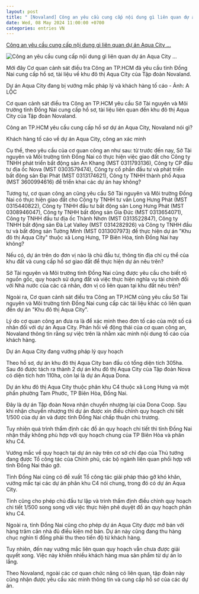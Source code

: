 ```yaml
---
layout: post
title: " [Novaland] Công an yêu cầu cung cấp nội dung gì liên quan dự án Aqua City ..."
date: Wed, 08 May 2024 11:00:00 +0700
categories: entries VN
---
```

[Công an yêu cầu cung cấp nội dung gì liên quan dự án Aqua City ...](https://tuoitre.vn/cong-an-yeu-cau-cung-cap-noi-dung-gi-lien-quan-du-an-aqua-city-cua-novaland-20240508153350037.htm)

![Công an yêu cầu cung cấp nội dung gì liên quan dự án Aqua City ...](https://cdn1.tuoitre.vn/zoom/600_315/471584752817336320/2024/5/8/z54200735837594f8210bfbe54bfbd31d15a3efad213aa-1715156895767571165134-65-0-1112-2000-crop-1715156997848360732288.jpg)

Mới đây Cơ quan cảnh sát điều tra Công an TP.HCM đã yêu cầu tỉnh Đồng Nai cung cấp hồ sơ, tài liệu về khu đô thị Aqua City của Tập đoàn Novaland.

Dự án Aqua City đang bị vướng mắc pháp lý và khách hàng tố cáo - Ảnh: A LỘC

Cơ quan cảnh sát điều tra Công an TP.HCM yêu cầu Sở Tài nguyên và Môi trường tỉnh Đồng Nai cung cấp hồ sơ, tài liệu liên quan đến khu đô thị Aqua City của Tập đoàn Novaland.

Công an TP.HCM yêu cầu cung cấp hồ sơ dự án Aqua City, Novaland nói gì?

Khách hàng tố cáo về dự án Aqua City, công an xác minh

Cụ thể, theo yêu cầu của cơ quan công an như sau: từ trước đến nay, Sở Tài nguyên và Môi trường tỉnh Đồng Nai có thực hiện việc giao đất cho Công ty TNHH phát triển bất động sản An Khang (MST 0311793136), Công ty CP đầu tư địa ốc Nova (MST 0303579474), Công ty cổ phần đầu tư và phát triển bất động sản Đại Phát (MST 0313174621), Công ty TNHH thành phố Aqua (MST 3600994616) để triển khai các dự án hay không?

Tương tự, cơ quan công an cũng yêu cầu Sở Tài nguyên và Môi trường Đồng Nai có thực hiện giao đất cho Công ty TNHH tư vấn Long Hưng Phát (MST 0315440822), Công ty TNHH đầu tư bất động sản Long Hưng Phát (MST 0308946047), Công ty TNHH bất động sản Gia Đức (MST 0313654071), Công ty TNHH đầu tư địa ốc Thành Nhơn (MST 0313522847), Công ty TNHH bất động sản Đà Lạt Valley (MST 0314282926) và Công ty TNHH đầu tư và bất động sản Tường Minh (MST 0313007973) để thực hiện dự án "Khu đô thị Aqua City" thuộc xã Long Hưng, TP Biên Hòa, tỉnh Đồng Nai hay không?

Nếu có, dự án trên do đơn vị nào là chủ đầu tư, thông tin địa chỉ cụ thể của khu đất và cung cấp hồ sơ giao đất để thực hiện dự án nêu trên?

Sở Tài nguyên và Môi trường tỉnh Đồng Nai cũng được yêu cầu cho biết rõ nguồn gốc, quy hoạch sử dụng đất và việc thực hiện nghĩa vụ tài chính đối với Nhà nước của các cá nhân, đơn vị có liên quan tại khu đất nêu trên?

Ngoài ra, Cơ quan cảnh sát điều tra Công an TP.HCM cũng yêu cầu Sở Tài nguyên và Môi trường tỉnh Đồng Nai cung cấp các tài liệu khác có liên quan đến dự án "Khu đô thị Aqua City".

Lý do cơ quan công an đưa ra là để xác minh theo đơn tố cáo của một số cá nhân đối với dự án Aqua City. Phản hồi về động thái của cơ quan công an, Novaland thông tin rằng sự việc trên là nhằm xác minh nội dung tố cáo của khách hàng.

Dự án Aqua City đang vướng pháp lý quy hoạch

Theo hồ sơ, dự án khu đô thị Aqua City ban đầu có tổng diện tích 305ha. Sau đó được tách ra thành 2 dự án khu đô thị Aqua City của Tập đoàn Nova có diện tích hơn 110ha, còn lại là dự án Aqua Dona.

Dự án khu đô thị Aqua City thuộc phân khu C4 thuộc xã Long Hưng và một phần phường Tam Phước, TP Biên Hòa, Đồng Nai.

Đây là dự án Tập đoàn Nova nhận chuyển nhượng lại của Dona Coop. Sau khi nhận chuyển nhượng thì dự án được xin điều chỉnh quy hoạch chi tiết 1/500 của dự án và được tỉnh Đồng Nai chấp thuận chủ trương.

Tuy nhiên quá trình thẩm định các đồ án quy hoạch chi tiết thì tỉnh Đồng Nai nhận thấy không phù hợp với quy hoạch chung của TP Biên Hòa và phân khu C4.

Vướng mắc về quy hoạch tại dự án này trên cơ sở chỉ đạo của Thủ tướng đang được Tổ công tác của Chính phủ, các bộ ngành liên quan phối hợp với tỉnh Đồng Nai tháo gỡ.

Tỉnh Đồng Nai cũng có đề xuất Tổ công tác giải pháp tháo gỡ khó khăn, vướng mắc tại các dự án phân khu C4 nói chung, trong đó có dự án Aqua City.

Tỉnh cũng cho phép chủ đầu tư lập và trình thẩm định điều chỉnh quy hoạch chi tiết 1/500 song song với việc thực hiện phê duyệt đồ án quy hoạch phân khu C4.

Ngoài ra, tỉnh Đồng Nai cũng cho phép dự án Aqua City được mở bán với hàng trăm căn nhà đủ điều kiện mở bán. Dự án này cũng đang thu hàng chục nghìn tỉ đồng phải thu theo tiến độ từ khách hàng.

Tuy nhiên, đến nay vướng mắc liên quan quy hoạch vẫn chưa được giải quyết xong. Việc này khiến nhiều khách hàng mua sản phẩm từ dự án lo lắng.

Theo Novaland, ngoài các cơ quan chức năng có liên quan, tập đoàn này cũng nhận được yêu cầu xác minh thông tin và cung cấp hồ sơ của các dự án.

